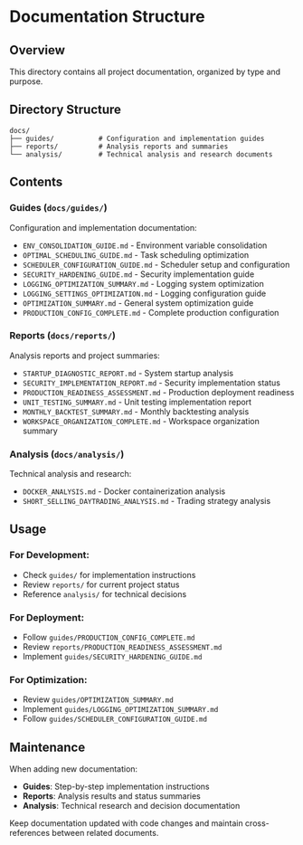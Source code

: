 # Documentation Structure

## Overview
This directory contains all project documentation, organized by type and purpose.

## Directory Structure

```
docs/
├── guides/           # Configuration and implementation guides
├── reports/          # Analysis reports and summaries  
└── analysis/         # Technical analysis and research documents
```

## Contents

### Guides (`docs/guides/`)
Configuration and implementation documentation:
- `ENV_CONSOLIDATION_GUIDE.md` - Environment variable consolidation
- `OPTIMAL_SCHEDULING_GUIDE.md` - Task scheduling optimization
- `SCHEDULER_CONFIGURATION_GUIDE.md` - Scheduler setup and configuration
- `SECURITY_HARDENING_GUIDE.md` - Security implementation guide
- `LOGGING_OPTIMIZATION_SUMMARY.md` - Logging system optimization
- `LOGGING_SETTINGS_OPTIMIZATION.md` - Logging configuration guide
- `OPTIMIZATION_SUMMARY.md` - General system optimization guide
- `PRODUCTION_CONFIG_COMPLETE.md` - Complete production configuration

### Reports (`docs/reports/`)
Analysis reports and project summaries:
- `STARTUP_DIAGNOSTIC_REPORT.md` - System startup analysis
- `SECURITY_IMPLEMENTATION_REPORT.md` - Security implementation status
- `PRODUCTION_READINESS_ASSESSMENT.md` - Production deployment readiness
- `UNIT_TESTING_SUMMARY.md` - Unit testing implementation report
- `MONTHLY_BACKTEST_SUMMARY.md` - Monthly backtesting analysis
- `WORKSPACE_ORGANIZATION_COMPLETE.md` - Workspace organization summary

### Analysis (`docs/analysis/`)
Technical analysis and research:
- `DOCKER_ANALYSIS.md` - Docker containerization analysis
- `SHORT_SELLING_DAYTRADING_ANALYSIS.md` - Trading strategy analysis

## Usage

### For Development:
- Check `guides/` for implementation instructions
- Review `reports/` for current project status
- Reference `analysis/` for technical decisions

### For Deployment:
- Follow `guides/PRODUCTION_CONFIG_COMPLETE.md`
- Review `reports/PRODUCTION_READINESS_ASSESSMENT.md`
- Implement `guides/SECURITY_HARDENING_GUIDE.md`

### For Optimization:
- Review `guides/OPTIMIZATION_SUMMARY.md`
- Implement `guides/LOGGING_OPTIMIZATION_SUMMARY.md`
- Follow `guides/SCHEDULER_CONFIGURATION_GUIDE.md`

## Maintenance

When adding new documentation:
- **Guides**: Step-by-step implementation instructions
- **Reports**: Analysis results and status summaries  
- **Analysis**: Technical research and decision documentation

Keep documentation updated with code changes and maintain cross-references between related documents.